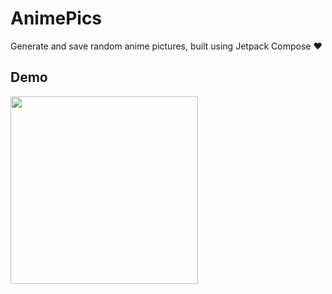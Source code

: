 # AnimePics 
Generate and save random anime pictures, built using Jetpack Compose ❤️

## Demo
<img src ="https://github.com/hsinha76/AnimePics-Compose/blob/bdf9df1feff91e06047b23b817d8be45754c06aa/demo.gif" width="300"/>



